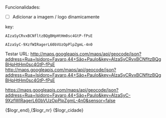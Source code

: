 Funcionalidades:
- [ ] Adicionar a imagem / logo dinamicamente




key:
```
AIzaSyCRvxBCNfltzBQgBHpHtHm0sc4GtP-fPsE
```

```
AIzaSyC-9XzfWIRagerL60bVUzOpPlpZgmL-4n0
```

Testar URL:
http://maps.googleapis.com/maps/api/geocode/json?address=Rua+Isidoro+Favaro,44+São+Paulo&key=AIzaSyCRvxBCNfltzBQgBHpHtHm0sc4GtP-fPsE
http://maps.googleapis.com/maps/api/geocode/json?address=Rua+Isidoro+Favaro,44+São+Paulo&key=AIzaSyCRvxBCNfltzBQgBHpHtHm0sc4GtP-fPsE

https://maps.googleapis.com/maps/api/geocode/json?address=Rua+Isidoro+Favaro,44+São+Paulo&key=AIzaSyC-9XzfWIRagerL60bVUzOpPlpZgmL-4n0&sensor=false




{$logr_end},{$logr_nr} {$logr_cidade}
